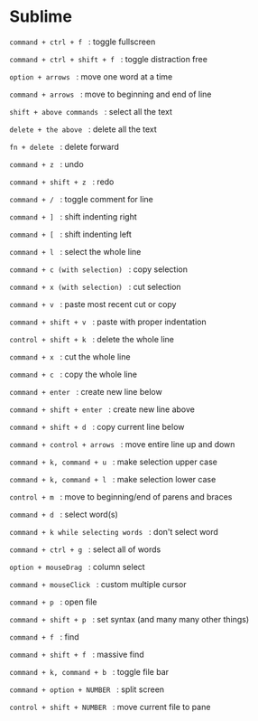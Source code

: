 
# Sublime



`command + ctrl + f ` : toggle fullscreen

`command + ctrl + shift + f ` : toggle distraction free



`option + arrows ` : move one word at a time

`command + arrows ` : move to beginning and end of line

`shift + above commands ` : select all the text

`delete + the above ` : delete all the text

`fn + delete ` : delete forward



`command + z ` : undo

`command + shift + z ` : redo

`command + / ` : toggle comment for line

`command + ] ` : shift indenting right

`command + [ ` : shift indenting left

`command + l ` : select the whole line

`command + c (with selection) ` : copy selection

`command + x (with selection) ` : cut selection

`command + v ` : paste most recent cut or copy

`command + shift + v ` : paste with proper indentation



`control + shift + k ` : delete the whole line

`command + x ` : cut the whole line

`command + c ` : copy the whole line

`command + enter ` : create new line below

`command + shift + enter ` : create new line above

`command + shift + d ` : copy current line below

`command + control + arrows ` : move entire line up and down

`command + k, command + u ` : make selection upper case

`command + k, command + l ` : make selection lower case

`control + m ` : move to beginning/end of parens and braces



`command + d ` : select word(s)


`command + k while selecting words ` : don't select word 

`command + ctrl + g ` : select all of words

`option + mouseDrag ` : column select

`command + mouseClick ` : custom multiple cursor



`command + p ` : open file

`command + shift + p ` : set syntax (and many many other things)

`command + f ` : find

`command + shift + f ` : massive find

`command + k, command + b ` : toggle file bar

`command + option + NUMBER ` : split screen

`control + shift + NUMBER ` : move current file to pane
